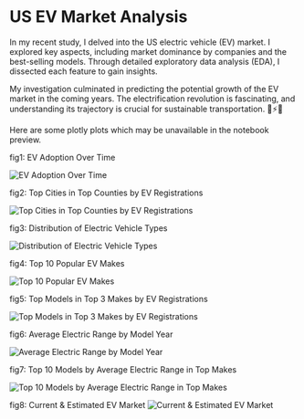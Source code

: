 # US EV Market Analysis
In my recent study, I delved into the US electric vehicle (EV) market. I explored key aspects, including market dominance by companies and the best-selling models. Through detailed exploratory data analysis (EDA), I dissected each feature to gain insights.

My investigation culminated in predicting the potential growth of the EV market in the coming years. The electrification revolution is fascinating, and understanding its trajectory is crucial for sustainable transportation. 🚗⚡🌱

Here are some plotly plots which may be unavailable in the notebook preview.

fig1: EV Adoption Over Time

![EV Adoption Over Time](https://github.com/PranayJagtap06/ML_Projects/blob/main/US%20EV%20Market%20Size%20Analysis/assets/EV_fig1.png)

fig2: Top Cities in Top Counties by EV Registrations

![Top Cities in Top Counties by EV Registrations](https://github.com/PranayJagtap06/ML_Projects/blob/main/US%20EV%20Market%20Size%20Analysis/assets/EV_fig2.png)

fig3: Distribution of Electric Vehicle Types

![Distribution of Electric Vehicle Types](https://github.com/PranayJagtap06/ML_Projects/blob/main/US%20EV%20Market%20Size%20Analysis/assets/EV_fig3.png)

fig4: Top 10 Popular EV Makes

![Top 10 Popular EV Makes](https://github.com/PranayJagtap06/ML_Projects/blob/main/US%20EV%20Market%20Size%20Analysis/assets/EV_fig4.png)

fig5: Top Models in Top 3 Makes by EV Registrations

![Top Models in Top 3 Makes by EV Registrations](https://github.com/PranayJagtap06/ML_Projects/blob/main/US%20EV%20Market%20Size%20Analysis/assets/EV_fig5.png)

fig6: Average Electric Range by Model Year

![Average Electric Range by Model Year](https://github.com/PranayJagtap06/ML_Projects/blob/main/US%20EV%20Market%20Size%20Analysis/assets/EV_fig6.png)

fig7: Top 10 Models by Average Electric Range in Top Makes

![Top 10 Models by Average Electric Range in Top Makes](https://github.com/PranayJagtap06/ML_Projects/blob/main/US%20EV%20Market%20Size%20Analysis/assets/EV_fig7.png)

fig8: Current & Estimated EV Market
![Current & Estimated EV Market](https://github.com/PranayJagtap06/ML_Projects/blob/main/US%20EV%20Market%20Size%20Analysis/assets/EV_fig8.png)
